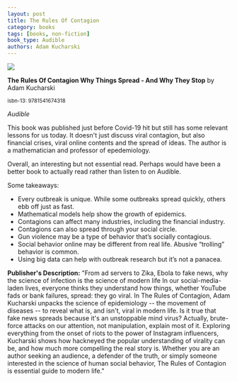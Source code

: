 ```yaml
---
layout: post
title: The Rules Of Contagion
category: books
tags: [books, non-fiction]
book_type: Audible
authors: Adam Kucharski
---
```


<img src="http://books.google.com/books/content?id=Tr2LDwAAQBAJ&printsec=frontcover&img=1&zoom=1&edge=curl&source=gbs_api"/>

**The Rules Of Contagion Why Things Spread - And Why They Stop** by Adam Kucharski

<sup>isbn-13: 9781541674318</sup>

*Audible*

This book was published just before Covid-19 hit but still has some relevant lessons
for us today. It doesn't just discuss viral contagion, but also financial crises,
viral online contents and the spread of ideas. The author is a mathematician and
professor of epedemiology.

Overall, an interesting but not essential read. Perhaps would have been a better
book to actually read rather than listen to on Audible.

Some takeaways:
- Every outbreak is unique. While some outbreaks spread quickly, others ebb off just as fast.
- Mathematical models help show the growth of epidemics.
- Contagions can affect many industries, including the financial industry.
- Contagions can also spread through your social circle.
- Gun violence may be a type of behavior that’s socially contagious.
- Social behavior online may be different from real life. Abusive “trolling” behavior is common.
- Using big data can help with outbreak research but it’s not a panacea.

**Publisher's Description:**
"From ad servers to Zika, Ebola to fake news, why the science of infection
is the science of modern life In our social-media-laden lives, everyone
thinks they understand how things, whether YouTube fads or bank failures,
spread: they go viral. In The Rules of Contagion, Adam Kucharski unpacks
the science of epidemiology -- the movement of diseases -- to reveal what
is, and isn't, viral in modern life. Is it true that fake news spreads
because it's an unstoppable mind virus? Actually, brute-force attacks on
our attention, not manipulation, explain most of it. Exploring everything
from the onset of riots to the power of Instagram influencers, Kucharski
shows how hackneyed the popular understanding of virality can be, and how
much more compelling the real story is. Whether you are an author seeking
an audience, a defender of the truth, or simply someone interested in the
science of human social behavior, The Rules of Contagion is essential guide
to modern life."
